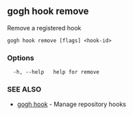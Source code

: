 ## gogh hook remove

Remove a registered hook

```
gogh hook remove [flags] <hook-id>
```

### Options

```
  -h, --help   help for remove
```

### SEE ALSO

* [gogh hook](gogh_hook.md)	 - Manage repository hooks

